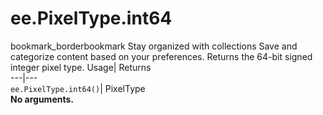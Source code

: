  
#  ee.PixelType.int64 
bookmark_borderbookmark Stay organized with collections  Save and categorize content based on your preferences.
Returns the 64-bit signed integer pixel type. 
Usage| Returns  
---|---  
`ee.PixelType.int64()`| PixelType  
**No arguments.**
